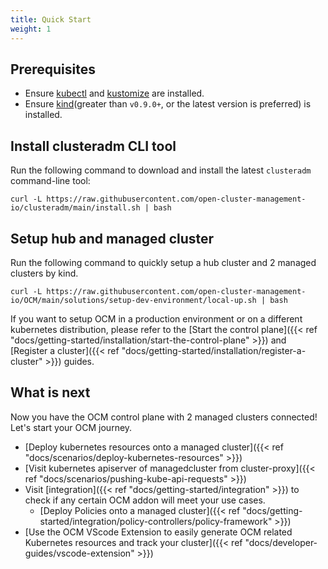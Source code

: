 ```yaml
---
title: Quick Start
weight: 1
---
```


<!-- spellchecker-disable -->



## Prerequisites

- Ensure [kubectl](https://kubernetes.io/docs/tasks/tools/install-kubectl) and [kustomize](https://kubectl.docs.kubernetes.io/installation/kustomize/) are installed.
- Ensure [kind](https://kind.sigs.k8s.io/)(greater than `v0.9.0+`, or the latest version is preferred) is installed.

## Install clusteradm CLI tool

Run the following command to download and install the latest `clusteradm` command-line tool:

```shell
curl -L https://raw.githubusercontent.com/open-cluster-management-io/clusteradm/main/install.sh | bash
```

## Setup hub and managed cluster

Run the following command to quickly setup a hub cluster and 2 managed clusters by kind.

```shell
curl -L https://raw.githubusercontent.com/open-cluster-management-io/OCM/main/solutions/setup-dev-environment/local-up.sh | bash
```

If you want to setup OCM in a production environment or on a different kubernetes distribution, please refer to the [Start the control plane]({{< ref "docs/getting-started/installation/start-the-control-plane" >}}) and [Register a cluster]({{< ref "docs/getting-started/installation/register-a-cluster" >}}) guides.

## What is next

Now you have the OCM control plane with 2 managed clusters connected! Let's start your OCM journey.

- [Deploy kubernetes resources onto a managed cluster]({{< ref "docs/scenarios/deploy-kubernetes-resources" >}})
- [Visit kubernetes apiserver of managedcluster from cluster-proxy]({{< ref "docs/scenarios/pushing-kube-api-requests" >}})
- Visit [integration]({{< ref "docs/getting-started/integration" >}}) to check if any certain OCM addon will meet your use cases.
  - [Deploy Policies onto a managed cluster]({{< ref "docs/getting-started/integration/policy-controllers/policy-framework" >}})
- [Use the OCM VScode Extension to easily generate OCM related Kubernetes resources and track your cluster]({{< ref "docs/developer-guides/vscode-extension" >}})
